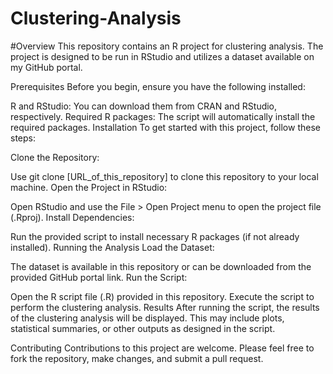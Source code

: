 # Clustering-Analysis
#Overview
This repository contains an R project for clustering analysis. The project is designed to be run in RStudio and utilizes a dataset available on my GitHub portal.

Prerequisites
Before you begin, ensure you have the following installed:

R and RStudio: You can download them from CRAN and RStudio, respectively.
Required R packages: The script will automatically install the required packages.
Installation
To get started with this project, follow these steps:

Clone the Repository:

Use git clone [URL_of_this_repository] to clone this repository to your local machine.
Open the Project in RStudio:

Open RStudio and use the File > Open Project menu to open the project file (.Rproj).
Install Dependencies:

Run the provided script to install necessary R packages (if not already installed).
Running the Analysis
Load the Dataset:

The dataset is available in this repository or can be downloaded from the provided GitHub portal link.
Run the Script:

Open the R script file (.R) provided in this repository.
Execute the script to perform the clustering analysis.
Results
After running the script, the results of the clustering analysis will be displayed. This may include plots, statistical summaries, or other outputs as designed in the script.

Contributing
Contributions to this project are welcome. Please feel free to fork the repository, make changes, and submit a pull request.
